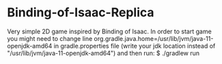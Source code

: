 # Binding-of-Isaac-Replica
Very simple 2D game inspired by Binding of Isaac.
In order to start game you might need to change line
org.gradle.java.home=/usr/lib/jvm/java-11-openjdk-amd64 in gradle.properties file 
(write your jdk location instead of "/usr/lib/jvm/java-11-openjdk-amd64") and then run:
$ ./gradlew run 
